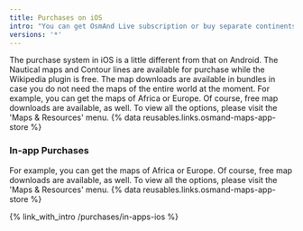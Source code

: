 ```yaml
---
title: Purchases on iOS
intro: "You can get OsmAnd Live subscription or buy separate continents"
versions: '*' 
---
```


The purchase system in iOS is a little different from that on Android. The Nautical maps and Contour lines are available for purchase while the Wikipedia plugin is free. The map downloads are available in bundles in case you do not need the maps of the entire world at the moment. For example, you can get the maps of Africa or Europe. Of course, free map downloads are available, as well. To view all the options, please visit the 'Maps & Resources' menu. {% data reusables.links.osmand-maps-app-store %}



### In-app Purchases
For example, you can get the maps of Africa or Europe. Of course, free map downloads are available, as well. To view all the options, please visit the 'Maps & Resources' menu. {% data reusables.links.osmand-maps-app-store %}



{% link_with_intro /purchases/in-apps-ios %}


